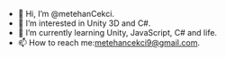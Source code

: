 - 👋 Hi, I’m @metehanCekci.
- 👀 I’m interested in Unity 3D and C#.
- 🌱 I’m currently learning Unity, JavaScript, C# and life.
- 📫 How to reach me:metehancekci9@gmail.com.

<!---
metehanCekci/metehanCekci is a ✨ special ✨ repository because its `README.md` (this file) appears on your GitHub profile.
You can click the Preview link to take a look at your changes.
--->
